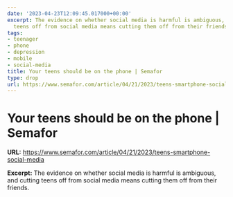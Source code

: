 ```yaml
---
date: '2023-04-23T12:09:45.017000+00:00'
excerpt: The evidence on whether social media is harmful is ambiguous, and cutting
  teens off from social media means cutting them off from their friends.
tags:
- teenager
- phone
- depression
- mobile
- social-media
title: Your teens should be on the phone | Semafor
type: drop
url: https://www.semafor.com/article/04/21/2023/teens-smartphone-social-media
---
```


# Your teens should be on the phone | Semafor

**URL:** https://www.semafor.com/article/04/21/2023/teens-smartphone-social-media

**Excerpt:** The evidence on whether social media is harmful is ambiguous, and cutting teens off from social media means cutting them off from their friends.
